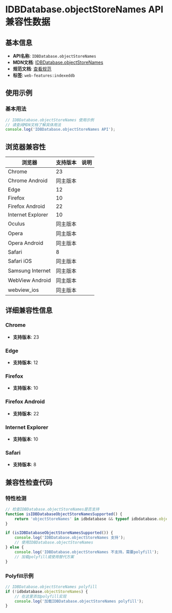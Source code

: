 # IDBDatabase.objectStoreNames API 兼容性数据

## 基本信息

- **API名称**: `IDBDatabase.objectStoreNames`
- **MDN文档**: [IDBDatabase.objectStoreNames](https://developer.mozilla.org/docs/Web/API/IDBDatabase/objectStoreNames)
- **规范文档**: [查看规范](https://w3c.github.io/IndexedDB/#ref-for-dom-idbdatabase-objectstorenames①)
- **标签**: `web-features:indexeddb`

## 使用示例

### 基本用法

```javascript
// IDBDatabase.objectStoreNames 使用示例
// 请查阅MDN文档了解具体用法
console.log('IDBDatabase.objectStoreNames API');
```

## 浏览器兼容性

| 浏览器 | 支持版本 | 说明 |
|--------|----------|------|
| Chrome | 23 |  |
| Chrome Android | 同主版本 |  |
| Edge | 12 |  |
| Firefox | 10 |  |
| Firefox Android | 22 |  |
| Internet Explorer | 10 |  |
| Oculus | 同主版本 |  |
| Opera | 同主版本 |  |
| Opera Android | 同主版本 |  |
| Safari | 8 |  |
| Safari iOS | 同主版本 |  |
| Samsung Internet | 同主版本 |  |
| WebView Android | 同主版本 |  |
| webview_ios | 同主版本 |  |

## 详细兼容性信息

### Chrome

- **支持版本**: 23

### Edge

- **支持版本**: 12

### Firefox

- **支持版本**: 10

### Firefox Android

- **支持版本**: 22

### Internet Explorer

- **支持版本**: 10

### Safari

- **支持版本**: 8

## 兼容性检查代码

### 特性检测

```javascript
// 检查IDBDatabase.objectStoreNames是否支持
function isIDBDatabaseObjectStoreNamesSupported() {
    return 'objectStoreNames' in idbdatabase && typeof idbdatabase.objectStoreNames === 'function';
}

if (isIDBDatabaseObjectStoreNamesSupported()) {
    console.log('IDBDatabase.objectStoreNames 支持');
    // 使用IDBDatabase.objectStoreNames
} else {
    console.log('IDBDatabase.objectStoreNames 不支持，需要polyfill');
    // 加载polyfill或使用替代方案
}
```

### Polyfill示例

```javascript
// IDBDatabase.objectStoreNames polyfill
if (!idbdatabase.objectStoreNames) {
    // 在这里添加polyfill实现
    console.log('加载IDBDatabase.objectStoreNames polyfill');
}
```

